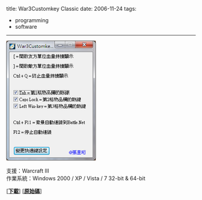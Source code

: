 title: War3Customkey Classic
date: 2006-11-24
tags:
- programming
- software
---

![screenshot](https://raw.githubusercontent.com/changyuheng/war3customkey-classic/master/screenshot.png)

支援：Warcraft III  
作業系統：Windows 2000 / XP / Vista / 7 32-bit & 64-bit

<!-- more -->

[**[下載](https://raw.githubusercontent.com/changyuheng/war3customkey-classic/master/War3Customkey.exe)**]
[**[原始碼](https://github.com/changyuheng/war3customkey-classic)**]
